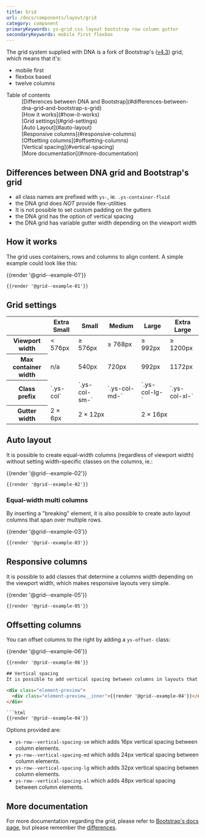 ```yaml
---
title: Grid
url: /docs/components/layout/grid
category: component
primaryKeywords: ys-grid css layout bootstrap row column gutter
secondaryKeywords: mobile first flexbox
---
```


The grid system supplied with DNA is a fork of Bootstrap's ([v4.3](https://getbootstrap.com/docs/4.3/layout/grid/)) grid, which means that it's:
- mobile first
- flexbox based
- twelve columns

<nav class="element-navigation">
  <dl class="element-navigation__list">
    <dt class="element-navigation__title">Table of contents</dt>
    <dd class="element-navigation__item">[Differences between DNA and Bootstrap](#differences-between-dna-grid-and-bootstrap-s-grid)</dd>
    <dd class="element-navigation__item">[How it works](#how-it-works)</dd>
    <dd class="element-navigation__item">[Grid settings](#grid-settings)</dd>
    <dd class="element-navigation__item">[Auto Layout](#auto-layout)</dd>
    <dd class="element-navigation__item">[Responsive columns](#responsive-columns)</dd>
    <dd class="element-navigation__item">[Offsetting columns](#offsetting-columns)</dd>
    <dd class="element-navigation__item">[Vertical spacing](#vertical-spacing)</dd>
    <dd class="element-navigation__item">[More documentation](#more-documentation)</dd>
  </dl>
</nav>

## Differences between DNA grid and Bootstrap's grid
- all class names are prefixed with `ys-`, ie. `.ys-container-fluid`
- the DNA grid does _NOT_ provide flex-utilities
- It is not possible to set custom padding on the gutters
- the DNA grid has the option of vertical spacing
- the DNA grid has variable gutter width depending on the viewport width

## How it works
The grid uses containers, rows and columns to align content. A simple example could look like this:

<div class="element-preview">
  <div class="element-preview__inner">{{render '@grid--example-01'}}</div>
</div>

```html
{{render '@grid--example-01'}}
```

## Grid settings
<table>
  <thead>
    <tr>
      <th scope="col"></th>
      <th scope="col">Extra Small</th>
      <th scope="col">Small</th>
      <th scope="col">Medium</th>
      <th scope="col">Large</th>
      <th scope="col">Extra Large</th>
    <tr>
  </thead>
  <tbody>
    <tr>
      <th scope="row">Viewport width</th>
      <td>< 576px</td>
      <td>≥ 576px</td>
      <td>≥ 768px</td>
      <td>≥ 992px</td>
      <td>≥ 1200px</td>
    </tr>
    <tr>
      <th scope="row">Max container width</th>
      <td>n/a</td>
      <td>540px</td>
      <td>720px</td>
      <td>992px</td>
      <td>1172px</td>
    </tr>
    <tr>
      <th scope="row">Class prefix</th>
      <td>`.ys-col`</td>
      <td>`.ys-col-sm-`</td>
      <td>`.ys-col-md-`</td>
      <td>`.ys-col-lg-`</td>
      <td>`.ys-col-xl-`</td>
    </tr>
    <tr>
      <th scope="row">Gutter width</th>
      <td>2 × 6px</td>
      <td colspan="2">2 × 12px</td>
      <td colspan="2">2 × 16px</td>
    </tr>
  </tbody>
</table>

## Auto layout
It is possible to create equal-width columns (regardless of viewport width) without setting width-specific classes on the columns, ie.:

<div class="element-preview">
  <div class="element-preview__inner">{{render '@grid--example-02'}}</div>
</div>

```html
{{render '@grid--example-02'}}
```

### Equal-width multi columns
By inserting a "breaking" element, it is also possible to create auto layout columns that span over multiple rows.

<div class="element-preview">
  <div class="element-preview__inner">{{render '@grid--example-03'}}</div>
</div>

```html
{{render '@grid--example-03'}}
```

## Responsive columns
It is possible to add classes that determine a columns width depending on the viewport width, which makes responsive layouts very simple.
<div class="element-preview">
  <div class="element-preview__inner">{{render '@grid--example-05'}}</div>
</div>

```html
{{render '@grid--example-05'}}
```

## Offsetting columns
You can offset columns to the right by adding a `ys-offset-` class:

<div class="element-preview">
  <div class="element-preview__inner">{{render '@grid--example-06'}}</div>
</div>

```html
{{render '@grid--example-06'}}

## Vertical spacing
It is possible to add vertical spacing between columns in layouts that span over multiple rows by adding a modifying class to the `ys-row` element.

<div class="element-preview">
  <div class="element-preview__inner">{{render '@grid--example-04'}}</div>
</div>

```html
{{render '@grid--example-04'}}
```
Options provided are:
- `ys-row--vertical-spacing-sm` which adds 16px vertical spacing between column elements.
- `ys-row--vertical-spacing-md` which adds 24px vertical spacing between column elements.
- `ys-row--vertical-spacing-lg` which adds 32px vertical spacing between column elements.
- `ys-row--vertical-spacing-xl` which adds 48px vertical spacing between column elements.

## More documentation
For more documentation regarding the grid, please refer to [Bootstrap's docs page](https://getbootstrap.com/docs/4.3/layout/grid/), but please remember the [differences](#differences-between-dna-grid-and-bootstrap-s-grid).
